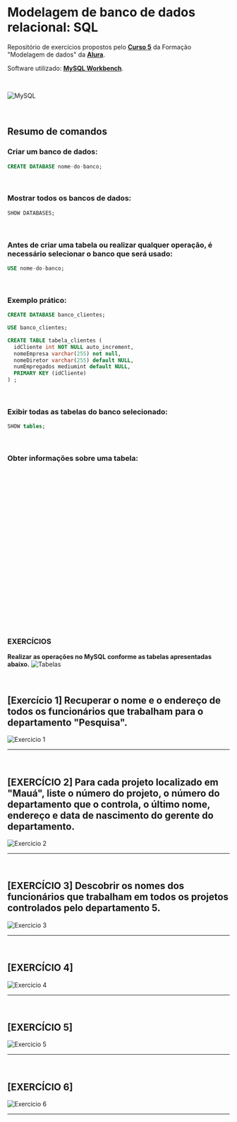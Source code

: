 # Modelagem de banco de dados relacional: SQL
Repositório de exercícios propostos pelo **[Curso 5](https://cursos.alura.com.br/course/modelagem-banco-relacional-sql/)** da Formação "Modelagem de dados" da **[Alura](https://www.alura.com.br/)**.


Software utilizado: **[MySQL Workbench](https://www.mysql.com/products/workbench/)**.

<br>

![MySQL](/img/mysql.jpg)

<br>

## Resumo de comandos

### Criar um banco de dados:

```sql
CREATE DATABASE nome-do-banco;
```

<br>

### Mostrar todos os bancos de dados:

```sql
SHOW DATABASES;
```

<br>

### Antes de criar uma tabela ou realizar qualquer operação, é necessário selecionar o banco que será usado:

```sql
USE nome-do-banco;
```

<br>

### Exemplo prático:

```sql
CREATE DATABASE banco_clientes;

USE banco_clientes;

CREATE TABLE tabela_clientes (
  idCliente int NOT NULL auto_increment,
  nomeEmpresa varchar(255) not null,
  nomeDiretor varchar(255) default NULL,
  numEmpregados mediumint default NULL,
  PRIMARY KEY (idCliente)
) ;

```

<br>

### Exibir todas as tabelas do banco selecionado:

```sql
SHOW tables;
```

<br>

### Obter informações sobre uma tabela:

```sql

```

<br>

### 
```sql

```

<br>

### 
```sql

```

<br>

### 
```sql

```

<br>

### 
```sql

```

<br>

### 
```sql

```

<br>

### 
```sql

```

<br>

### EXERCÍCIOS

**Realizar as operações no MySQL conforme as tabelas apresentadas abaixo.**
![Tabelas](./img/tabelas.png)


<br>

## [Exercício 1] Recuperar o nome e o endereço de todos os funcionários que trabalham para o departamento "Pesquisa".

![Exercicio 1](./img/exercicio-1.png)


<hr>
<br>

## [EXERCÍCIO 2] Para cada projeto localizado em "Mauá", liste o número do projeto, o número do departamento que o controla, o último nome, endereço e data de nascimento do gerente do departamento.

![Exercicio 2](./img/exercicio-2.png)


<hr>
<br>

## [EXERCÍCIO 3] Descobrir os nomes dos funcionários que trabalham em todos os projetos controlados pelo departamento 5.

![Exercicio 3](./img/exercicio-3.png)


<hr>
<br>

## [EXERCÍCIO 4] 


![Exercicio 4](./img/exercicio-4.png)

<hr>
<br>

## [EXERCÍCIO 5] 

![Exercicio 5](./img/exercicio-5.png)

<hr>
<br>

## [EXERCÍCIO 6] 

![Exercicio 6](./img/exercicio-6.png)

<hr>
<br>